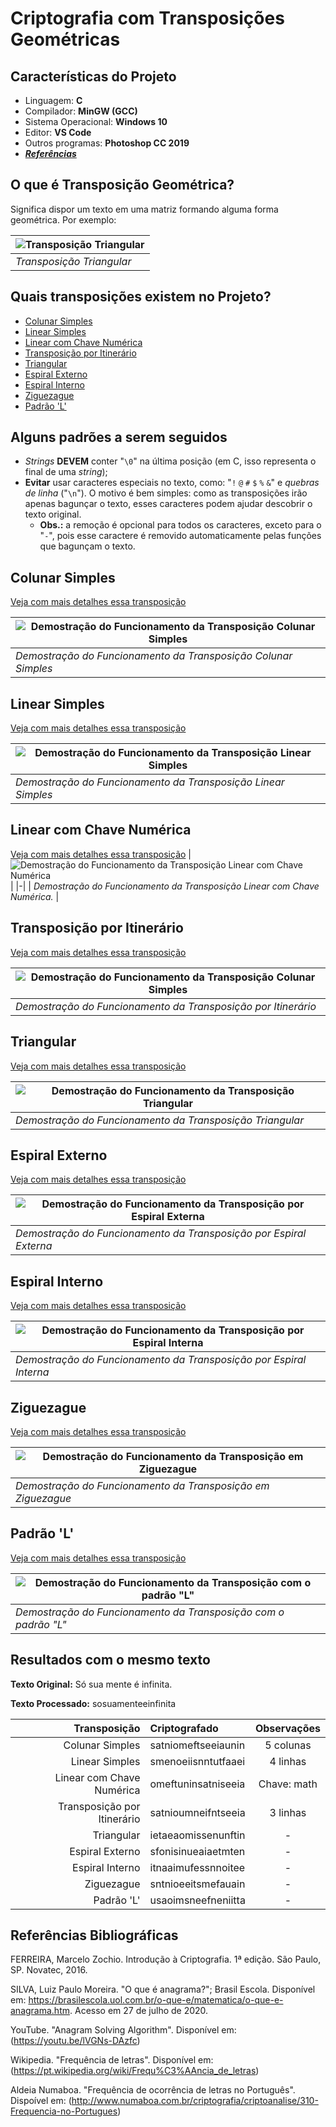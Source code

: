 # Criptografia com Transposições Geométricas

## Características do Projeto

- Linguagem: **C**
- Compilador: **MinGW (GCC)**
- Sistema Operacional: **Windows 10**
- Editor: **VS Code**
- Outros programas: **Photoshop CC 2019**
- [***Referências***](#referências-bibliográficas)

## O que é Transposição Geométrica?

Significa dispor um texto em uma matriz formando alguma forma geométrica. Por exemplo:

| ![Transposição Triangular](https://user-images.githubusercontent.com/65545355/89712988-d87c3180-d96a-11ea-8293-ff7198196bfd.jpg? "Transposição Triangular") |
|-|
| *Transposição Triangular* |

## Quais transposições existem no Projeto?

- [Colunar Simples](#colunar-simples)
- [Linear Simples](#linear-simples)
- [Linear com Chave Numérica](#linear-com-chave-numérica)
- [Transposição por Itinerário](#transposição-por-itinerário)
- [Triangular](#triangular)
- [Espiral Externo](#espiral-externo)
- [Espiral Interno](#espiral-interno)
- [Ziguezague](#ziguezague)
- [Padrão 'L'](#padrão-'l')

## Alguns padrões a serem seguidos

- *Strings* **DEVEM** conter "`\0`" na última posição (em C, isso representa o final de uma *string*);
- **Evitar** usar caracteres especiais no texto, como: "`!` `@` `#` `$` `%` `&`" e *quebras de linha* ("`\n`"). O motivo é bem simples: como as transposições irão apenas bagunçar o texto, esses caracteres podem ajudar descobrir o texto original.
  - **Obs.:** a remoção é opcional para todos os caracteres, exceto para o "`-`", pois esse caractere é removido automaticamente pelas funções que bagunçam o texto.

## Colunar Simples

[Veja com mais detalhes essa transposição](https://github.com/DavidGomesh/cryptography-with-geometric-transpositions/blob/master/documentation/simple-columnar.md)

| ![Demostração do Funcionamento da Transposição Colunar Simples](https://user-images.githubusercontent.com/65545355/89732053-58190780-da22-11ea-8ba9-827ee28a5e42.gif "Demostração do Funcionamento da Transposição Colunar Simples") |
|-|
| *Demostração do Funcionamento da Transposição Colunar Simples* |

## Linear Simples

[Veja com mais detalhes essa transposição](https://github.com/DavidGomesh/cryptography-with-geometric-transpositions/blob/master/documentation/simple-linear.md)

| ![Demostração do Funcionamento da Transposição Linear Simples](https://user-images.githubusercontent.com/65545355/89734284-95d15c80-da31-11ea-91f6-e4808b260d9d.gif "Demostração do Funcionamento da Transposição Linear Simples") |
|-|
| *Demostração do Funcionamento da Transposição Linear Simples* |

## Linear com Chave Numérica

[Veja com mais detalhes essa transposição](https://github.com/DavidGomesh/cryptography-with-geometric-transpositions/blob/master/documentation/linear-with-numeric-key.md)
| ![Demostração do Funcionamento da Transposição Linear com Chave Numérica](https://user-images.githubusercontent.com/65545355/89735086-548f7b80-da36-11ea-9d00-4f2126c0c4c0.gif "Demostração do Funcionamento da Transposição Linear com Chave Numérica") |
|-|
| *Demostração do Funcionamento da Transposição Linear com Chave Numérica.* |

## Transposição por Itinerário

[Veja com mais detalhes essa transposição](https://github.com/DavidGomesh/cryptography-with-geometric-transpositions/blob/master/documentation/by-itinerary.md)

| ![Demostração do Funcionamento da Transposição Colunar Simples](https://user-images.githubusercontent.com/65545355/89744536-4a946980-da84-11ea-85a0-4128e983399d.gif "Demostração do Funcionamento da Transposição Colunar Simples") |
|-|
| *Demostração do Funcionamento da Transposição por Itinerário* |

## Triangular

[Veja com mais detalhes essa transposição](https://github.com/DavidGomesh/cryptography-with-geometric-transpositions/blob/master/documentation/triangular.md)

| ![Demostração do Funcionamento da Transposição Triangular](https://user-images.githubusercontent.com/65545355/89746761-dd87d080-da91-11ea-94eb-65598fb3df3d.gif "Demostração do Funcionamento da Transposição Triangular") |
|-|
| *Demostração do Funcionamento da Transposição Triangular* |

## Espiral Externo

[Veja com mais detalhes essa transposição](https://github.com/DavidGomesh/cryptography-with-geometric-transpositions/blob/master/documentation/external-spiral.md)

| ![Demostração do Funcionamento da Transposição por Espiral Externa](https://user-images.githubusercontent.com/65545355/89795522-e19e0780-dafe-11ea-9699-4f95762fe629.gif "Demostração do Funcionamento da Transposição por Espiral Externa") |
|-|
| *Demostração do Funcionamento da Transposição por Espiral Externa* |

## Espiral Interno

[Veja com mais detalhes essa transposição](https://github.com/DavidGomesh/cryptography-with-geometric-transpositions/blob/master/documentation/internal-spiral.md)

| ![Demostração do Funcionamento da Transposição por Espiral Interna](https://user-images.githubusercontent.com/65545355/89905003-fdb5ad80-dbbf-11ea-8e38-9213735e9890.gif "Demostração do Funcionamento da Transposição por Espiral Interna") |
|-|
| *Demostração do Funcionamento da Transposição por Espiral Interna* |

## Ziguezague

[Veja com mais detalhes essa transposição](https://github.com/DavidGomesh/cryptography-with-geometric-transpositions/blob/master/documentation/zigzag.md)

| ![Demostração do Funcionamento da Transposição em Ziguezague](https://user-images.githubusercontent.com/65545355/89907234-ca285280-dbc2-11ea-8cf6-d19cd6c1e6f8.gif "Demostração do Funcionamento da Transposição em Ziguezague") |
|-|
| *Demostração do Funcionamento da Transposição em Ziguezague* |

## Padrão 'L'

[Veja com mais detalhes essa transposição](https://github.com/DavidGomesh/cryptography-with-geometric-transpositions/blob/master/documentation/l-pattern.md)

| ![Demostração do Funcionamento da Transposição com o padrão "L"](https://user-images.githubusercontent.com/65545355/89947215-7a657d80-dbfa-11ea-8e7b-430d05d611c5.gif "Demostração do Funcionamento da Transposição com o padrão 'L'") |
|-|
| *Demostração do Funcionamento da Transposição com o padrão "L"* |

## Resultados com o mesmo texto

**Texto Original:** Só sua mente é infinita.

**Texto Processado:** sosuamenteeinfinita

Transposição | Criptografado | Observações
-:|:-|:-:
Colunar Simples | satniomeftseeiaunin | 5 colunas
Linear Simples | smenoeiisnntutfaaei | 4 linhas
Linear com Chave Numérica | omeftuninsatniseeia | Chave: math
Transposição por Itinerário | satnioumneifntseeia | 3 linhas
Triangular | ietaeaomissenunftin | -
Espiral Externo | sfonisinueaiaetmten | -
Espiral Interno | itnaaimufessnnoitee | -
Ziguezague | sntnioeeitsmefauain | -
Padrão 'L' | usaoimsneefneniitta | -

## Referências Bibliográficas

FERREIRA, Marcelo Zochio. Introdução à Criptografia. 1ª edição. São Paulo, SP. Novatec, 2016.

SILVA, Luiz Paulo Moreira. "O que é anagrama?"; Brasil Escola. Disponível em: <https://brasilescola.uol.com.br/o-que-e/matematica/o-que-e-anagrama.htm>. Acesso em 27 de julho de 2020.

YouTube. "Anagram Solving Algorithm". Disponível em: (<https://youtu.be/lVGNs-DAzfc>)

Wikipedia. "Frequência de letras". Disponível em: (<https://pt.wikipedia.org/wiki/Frequ%C3%AAncia_de_letras>)

Aldeia Numaboa. "Frequência de ocorrência de letras no Português". Dispoível em: (<http://www.numaboa.com.br/criptografia/criptoanalise/310-Frequencia-no-Portugues>)
